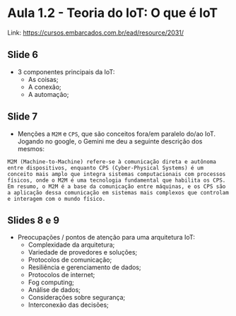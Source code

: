 # Aula 1.2 - Teoria do IoT: O que é IoT

Link: https://cursos.embarcados.com.br/ead/resource/2031/

## Slide 6

- 3 componentes principais da IoT:
  - As coisas;
  - A conexão;
  - A automação;

## Slide 7

- Menções a `M2M` e `CPS`, que são conceitos fora/em paralelo do/ao IoT. Jogando no google, o Gemini me deu a seguinte descrição dos mesmos:

```
M2M (Machine-to-Machine) refere-se à comunicação direta e autônoma entre dispositivos, enquanto CPS (Cyber-Physical Systems) é um conceito mais amplo que integra sistemas computacionais com processos físicos, onde o M2M é uma tecnologia fundamental que habilita os CPS. Em resumo, o M2M é a base da comunicação entre máquinas, e os CPS são a aplicação dessa comunicação em sistemas mais complexos que controlam e interagem com o mundo físico. 
```

## Slides 8 e 9

- Preocupações / pontos de atenção para uma arquitetura IoT:
  - Complexidade da arquitetura;
  - Variedade de provedores e soluções;
  - Protocolos de comunicação;
  - Resiliência e gerenciamento de dados;
  - Protocolos de internet;
  - Fog computing;
  - Análise de dados;
  - Considerações sobre segurança;
  - Interconexão das decisões;
